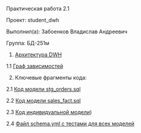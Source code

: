 Практическая работа 2.1

Проект: student_dwh

Выполнил(а): Забоенков Владислав Андреевич

Группа: БД-251м

1. [Архитектура DWH](https://github.com/St73-oss/DEP-MGPU/blob/main/Module04/Photo/%D0%90%D1%80%D1%85%D0%B8%D1%82%D0%B5%D0%BA%D1%82%D1%83%D1%80%D0%B0%20DWH.jpg)

1.1 [Граф зависимостей](https://github.com/St73-oss/DEP-MGPU/blob/main/Module04/Photo/%D0%93%D1%80%D0%B0%D1%84%20%D0%B7%D0%B0%D0%B2%D0%B8%D1%81%D0%B8%D0%BC%D0%BE%D1%81%D1%82%D0%B5%D0%B9.jpg)

2. Ключевые фрагменты кода:

2.1 [Код модели stg_orders.sql](https://github.com/St73-oss/DEP-MGPU/blob/main/Module04/Photo/stg%20orders.jpg)

2.2 [Код модели sales_fact.sql](https://github.com/St73-oss/DEP-MGPU/blob/main/Module04/Photo/sales%20fact.jpg)

2.3 [Код индивидуальной модели](https://github.com/St73-oss/DEP-MGPU/blob/main/Module04/Photo/%D0%BA%D0%BE%D0%B4%20%D0%B8%D0%BD%D0%B4%D0%B8%D0%B2%D0%B8%D0%B4%D1%83%D0%B0%D0%BB%D1%8C%D0%BD%D0%BE%D0%B9%20%D0%BC%D0%B0%D1%88%D0%B8%D0%BD%D1%8B%20mart_avg_shipping_duration.jpg))

2.4 [Файл schema.yml с тестами для всех моделей](https://github.com/St73-oss/DEP-MGPU/blob/main/Module04/Photo/schema%20yml.jpg) 

